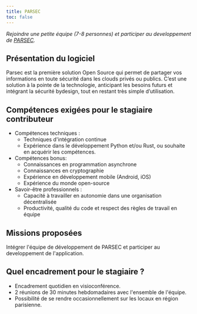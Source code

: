 ```yaml
---
title: PARSEC
toc: false
---
```


*Rejoindre une petite équipe (7-8 personnes) et participer au developpement de [PARSEC](https://parsec.cloud).*

## Présentation du logiciel

Parsec est la première solution Open Source qui permet de partager vos informations en toute sécurité dans les clouds privés ou publics. C’est une solution à la pointe de la technologie, anticipant les besoins futurs et intégrant la sécurité bydesign, tout en restant très simple d’utilisation.

## Compétences exigées pour le stagiaire contributeur

- Compétences techniques : 
  - Techniques d'intégration continue
  - Expérience dans le développement Python et/ou Rust, ou souhaite en acquérir les compétences.
- Compétences bonus:
  - Connaissances en programmation asynchrone
  - Connaissances en cryptographie
  - Expérience en développement mobile (Android, iOS)
  - Expérience du monde open-source
- Savoir-être professionnels : 
  - Capacité à travailler en autonomie dans une organisation décentralisée
  - Productivité, qualité du code et respect des règles de travail en équipe

## Missions proposées

Intégrer l'équipe de développement de PARSEC et participer au developpement de l'application.

## Quel encadrement pour le stagiaire ?

- Encadrement quotidien en visioconférence.
- 2 réunions de 30 minutes hebdomadaires avec l'ensemble de l'équipe.
- Possibilité de se rendre occasionnellement sur les locaux en région parisienne.
